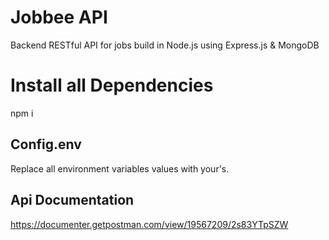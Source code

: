 # Jobbee API

Backend RESTful API for jobs build in Node.js using Express.js & MongoDB

# Install all Dependencies
npm i

## Config.env
Replace all environment variables values with your's.

## Api Documentation 

https://documenter.getpostman.com/view/19567209/2s83YTpSZW